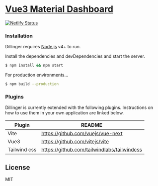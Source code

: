 # [Vue3 Material Dashboard](https://compassionate-cray-076de8.netlify.app/)


[![Netlify Status](https://api.netlify.com/api/v1/badges/0db9cac7-8b4d-4bcf-a27f-810e635d15ee/deploy-status)](https://app.netlify.com/sites/compassionate-cray-076de8/deploys)

### Installation

Dillinger requires [Node.js](https://nodejs.org/) v4+ to run.

Install the dependencies and devDependencies and start the server.

```sh
$ npm install && npm start
```

For production environments...

```sh
$ npm build --production
```

### Plugins

Dillinger is currently extended with the following plugins. Instructions on how to use them in your own application are linked below.

| Plugin | README |
| ------ | ------ |
| Vite | <https://github.com/vuejs/vue-next> |
| Vue3 | <https://github.com/vitejs/vite> |
| Tailwind css | <https://github.com/tailwindlabs/tailwindcss> |


License
----

MIT

